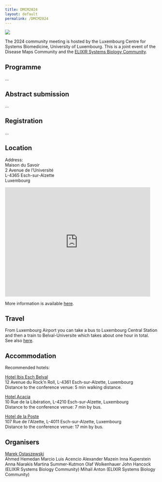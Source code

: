 ```yaml
---
title: DMCM2024
layout: default
permalink: /DMCM2024
---
```


<img src="../images/places/belval-banner.jpg"/>

The 2024 community meeting is hosted by the Luxembourg Centre for Systems Biomedicine, University of Luxembourg. This is a joint event of the Disease Maps Community and the [ELIXIR Systems Biology Community](https://elixir-europe.org/communities/systems-biology).

## Programme

...

## Abstract submission

...

## Registration

...

## Location

<p>Address:
<br />Maison du Savoir
<br />2 Avenue de l’Université
<br />L-4365 Esch-sur-Alzette
<br />Luxembourg</p>

<iframe src="https://www.google.com/maps/embed?pb=!1m14!1m8!1m3!1d5182.109627058577!2d5.943556023639901!3d49.50235888057512!3m2!1i1024!2i768!4f13.1!3m3!1m2!1s0x0%3A0xd5ce92bbd6c6f20a!2sUniversity+of+Luxembourg!5e0!3m2!1sen!2sfr!4v1493463320703" width="480" height="360" frameborder="0" style="border:0" allowfullscreen></iframe>

<br />
<p>More information is available <a href="http://wwwen.uni.lu/kontakt/campus_belval" target="_blank">here</a>.</p>

## Travel

<p>From Luxembourg Airport you can take a bus to Luxembourg Central Station and then a train to Belval-Universite which takes about one hour in total. See also <a href="[http://disease-maps.org/events/Travel.pdf](https://howto.lcsb.uni.lu/external/general/getToLCSB/)" target="_blank">here</a>.</p>

## Accommodation

<p>Recommended hotels:</p>

<p><a href="http://www.ibis.com/" target="_blank">Hotel Ibis Esch Belval</a>
<br />12 Avenue du Rock’n Roll, L-4361 Esch-sur-Alzette, Luxembourg
<br />Distance to the conference venue: 5 min walking distance.</p>

<p><a href="http://www.hotel-acacia.lu/" target="_blank">Hotel Acacia</a>
<br />10 Rue de la Libération, L-4210 Esch-sur-Alzette, Luxembourg
<br />Distance to the conference venue: 7 min by bus.</p>

<p><a href="https://www.hoteldelaposteluxembourg.com/" target="_blank">Hotel de la Poste</a>
<br />107 Rue de l'Alzette, L-4011 Esch-sur-Alzette, Luxembourg
<br />Distance to the conference venue: 17 min by bus.</p>

## Organisers

<a href="mailto:marek.ostaszewski@uni.lu">Marek Ostaszewski</a>  
Ahmed Hemedan 
Marcio Luis Acencio
Alexander Mazein
Inna Kuperstein
Anna Niarakis
Martina Summer-Kutmon
Olaf Wolkenhauer 
John Hancock (ELIXIR Systems Biology Community)
Mihail Anton (ELIXIR Systems Biology Community)





